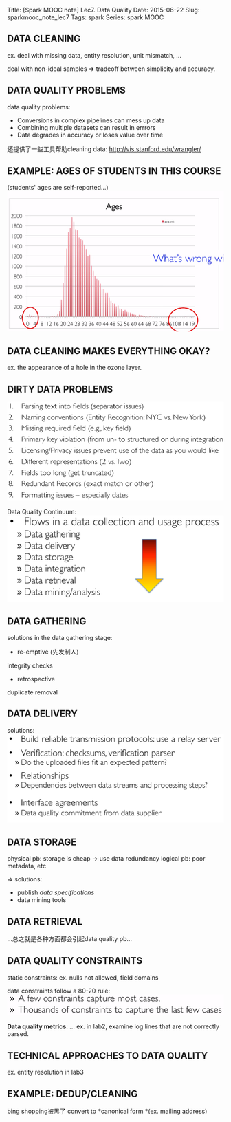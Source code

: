 Title: [Spark MOOC note] Lec7. Data Quality
Date: 2015-06-22
Slug: sparkmooc_note_lec7
Tags: spark
Series: spark MOOC
 

DATA CLEANING
-------------
ex. 
deal with missing data, entity resolution, unit mismatch, ... 

deal with non-ideal samples ⇒ tradeoff between simplicity and accuracy. 

DATA QUALITY PROBLEMS
---------------------
data quality problems: 

* Conversions in complex pipelines can mess up data 
* Combining multiple datasets can result in errrors
* Data degrades in accuracy or loses value over time


还提供了一些工具帮助cleaning data: <http://vis.stanford.edu/wrangler/>

EXAMPLE: AGES OF STUDENTS IN THIS COURSE
----------------------------------------
(students' ages are self-reported...)  
![](../images/sparkmooc_note_lec7/pasted_image.png)

DATA CLEANING MAKES EVERYTHING OKAY?
------------------------------------
ex. the appearance of a hole in the ozone layer. 

DIRTY DATA PROBLEMS
-------------------
![](../images/sparkmooc_note_lec7/pasted_image001.png)

Data Quality Continuum:  
![](../images/sparkmooc_note_lec7/pasted_image002.png)

DATA GATHERING
--------------
solutions in the data gathering stage: 

* re-emptive (先发制人) 

integrity checks

* retrospective

duplicate removal


DATA DELIVERY
-------------
solutions:   
![](../images/sparkmooc_note_lec7/pasted_image003.png)

DATA STORAGE
------------
physical pb: storage is cheap → use data redundancy 
logical pb: poor metadata, etc

⇒ solutions:

* publish *data specifications*
* data mining tools



DATA RETRIEVAL
--------------
...总之就是各种方面都会引起data quality pb... 

DATA QUALITY CONSTRAINTS
------------------------
static constraints: 
ex. nulls not allowed, field domains

data constraints follow a 80-20 rule:   
![](../images/sparkmooc_note_lec7/pasted_image004.png)

**Data quality metrics**: ...
ex. in lab2, examine log lines that are not correctly parsed.

TECHNICAL APPROACHES TO DATA QUALITY
------------------------------------
ex. entity resolution in lab3

EXAMPLE: DEDUP/CLEANING
-----------------------
bing shopping被黑了
convert to *canonical form *(ex. mailing address)

